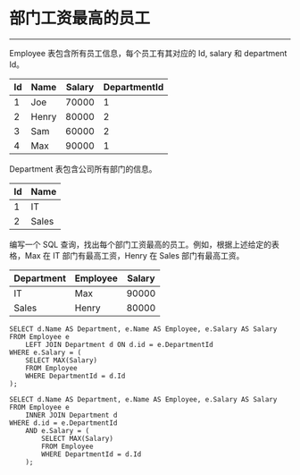 <h1>	部门工资最高的员工</h1>
<hr>

Employee 表包含所有员工信息，每个员工有其对应的 Id, salary 和 department Id。


| Id | Name  | Salary | DepartmentId |
|----|-------|--------|--------------|
| 1  | Joe   | 70000  | 1            |
| 2  | Henry | 80000  | 2            |
| 3  | Sam   | 60000  | 2            |
| 4  | Max   | 90000  | 1            |


Department 表包含公司所有部门的信息。

| Id | Name     |
|----|----------|
| 1  | IT       |
| 2  | Sales    |


编写一个 SQL 查询，找出每个部门工资最高的员工。例如，根据上述给定的表格，Max 在 IT 部门有最高工资，Henry 在 Sales 部门有最高工资。

| Department | Employee | Salary |
|------------|----------|--------|
| IT         | Max      | 90000  |
| Sales      | Henry    | 80000  |

``` 
SELECT d.Name AS Department, e.Name AS Employee, e.Salary AS Salary
FROM Employee e
    LEFT JOIN Department d ON d.id = e.DepartmentId
WHERE e.Salary = (
    SELECT MAX(Salary)
    FROM Employee
    WHERE DepartmentId = d.Id
);

SELECT d.Name AS Department, e.Name AS Employee, e.Salary AS Salary
FROM Employee e
    INNER JOIN Department d
WHERE d.id = e.DepartmentId
    AND e.Salary = (
        SELECT MAX(Salary)
        FROM Employee
        WHERE DepartmentId = d.Id
    );
```
